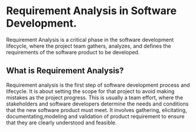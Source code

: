 <h1>Requirement Analysis in Software Development.</h1>

<p>
  Requirement Analysis is a critical phase in the software development lifecycle, where the project team gathers, analyzes, and defines the requirements of the software product to be developed.
</p>

<Section>
  <h2>What is Requirement Analysis?</h2>
  <p>
    Requirement analysis is the first step of software development process and lifecycle. It is about setting the scope for that project to avoid making mistakes as the project progress.
    This is usually a team effort, where the stakeholders and software developers determine the needs and conditions that the new software product must meet. It involves gathering, elicitating, documentating,modeling and validation of product requirement to ensure that they are clearly understood and feasible.

  </p>
</Section>
